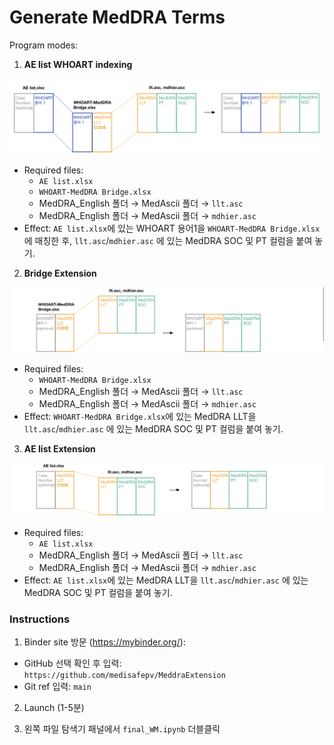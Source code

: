 # Generate MedDRA Terms

Program modes:

1. **AE list WHOART indexing**

![Mode 1](images/mode1.jpeg)

 - Required files: 
    * `AE list.xlsx`
    * `WHOART-MedDRA Bridge.xlsx`
    * MedDRA_English 폴더 $\rightarrow$ MedAscii 폴더 $\rightarrow$ `llt.asc`
    * MedDRA_English 폴더 $\rightarrow$ MedAscii 폴더 $\rightarrow$ `mdhier.asc`
 - Effect: `AE list.xlsx`에 있는 WHOART 용어1을 `WHOART-MedDRA Bridge.xlsx`에 매칭한 후, `llt.asc`/`mdhier.asc` 에 있는 MedDRA SOC 및 PT 컬럼을 붙여 놓기.

2. **Bridge Extension**

![Mode 2](images/mode2.jpeg)

 - Required files:
    * `WHOART-MedDRA Bridge.xlsx`
    * MedDRA_English 폴더 $\rightarrow$ MedAscii 폴더 $\rightarrow$ `llt.asc`
    * MedDRA_English 폴더 $\rightarrow$ MedAscii 폴더 $\rightarrow$ `mdhier.asc`
 - Effect: `WHOART-MedDRA Bridge.xlsx`에 있는 MedDRA LLT을 `llt.asc`/`mdhier.asc` 에 있는 MedDRA SOC 및 PT 컬럼을 붙여 놓기.
 
3. **AE list Extension**

![Mode 3](images/mode3.jpeg)

 - Required files: 
    * `AE list.xlsx`
    * MedDRA_English 폴더 $\rightarrow$ MedAscii 폴더 $\rightarrow$ `llt.asc`
    * MedDRA_English 폴더 $\rightarrow$ MedAscii 폴더 $\rightarrow$ `mdhier.asc`
 - Effect: `AE list.xlsx`에 있는 MedDRA LLT을 `llt.asc`/`mdhier.asc` 에 있는 MedDRA SOC 및 PT 컬럼을 붙여 놓기.



### Instructions
1. Binder site 방문 (https://mybinder.org/):
 - GitHub 선택 확인 후 입력: `https://github.com/medisafepv/MeddraExtension`
 - Git ref 입력: `main`

2. Launch (1-5분)

3. 왼쪽 파일 탐색기 패널에서 `final_WM.ipynb` 더블클릭
